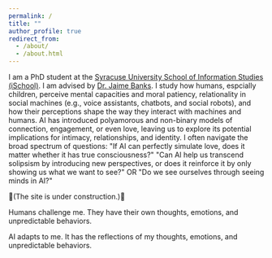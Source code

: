 ```yaml
---
permalink: /
title: ""
author_profile: true
redirect_from: 
  - /about/
  - /about.html
---
```


I am a PhD student at the [Syracuse University School of Information Studies (iSchool)](https://ischool.syr.edu/). I am advised by [Dr. Jaime Banks](https://ischool.syr.edu/jaime-banks/#Biography). I study how humans, espcially children, perceive mental capacities and moral patiency, relationality in social machines (e.g., voice assistants, chatbots, and social robots), and how their perceptions shape the way they interact with machines and humans. AI has introduced polyamorous and non-binary models of connection, engagement, or even love, leaving us to explore its potential implications for intimacy, relationships, and identity. I often navigate the broad spectrum of questions: "If AI can perfectly simulate love, does it matter whether it has true consciousness?" "Can AI help us transcend solipsism by introducing new perspectives, or does it reinforce it by only showing us what we want to see?" OR "Do we see ourselves through seeing minds in AI?"

🚧(The site is under construction.)🚧 



Humans challenge me. They have their own thoughts, emotions, and unpredictable behaviors.

AI adapts to me. It has the reflections of my thoughts, emotions, and unpredictable behaviors.


